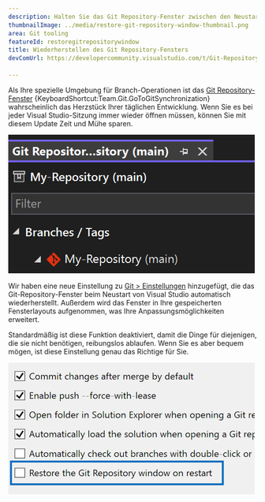```yaml
---
description: Halten Sie das Git Repository-Fenster zwischen den Neustarts mit dieser neuen Einstellung offen.
thumbnailImage: ../media/restore-git-repository-window-thumbnail.png
area: Git tooling
featureId: restoregitrepositorywindow
title: Wiederherstellen des Git Repository-Fensters
devComUrl: https://developercommunity.visualstudio.com/t/Git-Repository-window-is-not-restored-in/1255797

---
```



Als Ihre spezielle Umgebung für Branch-Operationen ist das [Git Repository-Fenster](vscmd://Team.Git.GoToGitSynchronization) {KeyboardShortcut:Team.Git.GoToGitSynchronization} wahrscheinlich das Herzstück Ihrer täglichen Entwicklung. Wenn Sie es bei jeder Visual Studio-Sitzung immer wieder öffnen müssen, können Sie mit diesem Update Zeit und Mühe sparen.

![Git Repository Fenster Branch-Liste.](../media/restore-git-repository-window-thumbnail.png)

Wir haben eine neue Einstellung zu [Git > Einstellungen](vscmd://Team.Git.Settings) hinzugefügt, die das Git-Repository-Fenster beim Neustart von Visual Studio automatisch wiederherstellt. Außerdem wird das Fenster in Ihre gespeicherten Fensterlayouts aufgenommen, was Ihre Anpassungsmöglichkeiten erweitert.

Standardmäßig ist diese Funktion deaktiviert, damit die Dinge für diejenigen, die sie nicht benötigen, reibungslos ablaufen. Wenn Sie es aber bequem mögen, ist diese Einstellung genau das Richtige für Sie.

![Seite Git Einstellungen mit dem Kontrollkästchen Git Repository wiederherstellen.](../media/restore-git-repository-window-setting.png)
